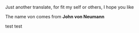 Just another translate, for fit my self or others, I hope you like 

The name von comes from **John von Neumann**

test test